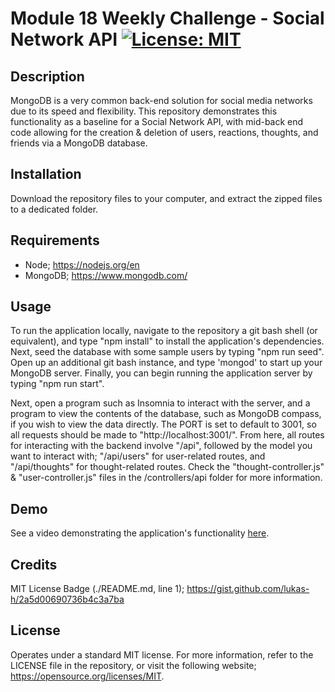 # Module 18 Weekly Challenge - Social Network API [![License: MIT](https://img.shields.io/badge/License-MIT-yellow.svg)](https://opensource.org/licenses/MIT)

## Description

MongoDB is a very common back-end solution for social media networks due to its speed and flexibility. This repository demonstrates this functionality as a baseline for a Social Network API, with mid-back end code allowing for the creation & deletion of users, reactions, thoughts, and friends via a MongoDB database.

## Installation

Download the repository files to your computer, and extract the zipped files to a dedicated folder.

## Requirements

- Node; https://nodejs.org/en
- MongoDB; https://www.mongodb.com/

## Usage 

To run the application locally, navigate to the repository a git bash shell (or equivalent), and type "npm install" to install the application's dependencies. Next, seed the database with some sample users by typing "npm run seed". Open up an additional git bash instance, and type 'mongod' to start up your MongoDB server. Finally, you can begin running the application server by typing "npm run start".

Next, open a program such as Insomnia to interact with the server, and a program to view the contents of the database, such as MongoDB compass, if you wish to view the data directly. The PORT is set to default to 3001, so all requests should be made to "http://localhost:3001/". From here, all routes for interacting with the backend involve "/api", followed by the model you want to interact with; "/api/users" for user-related routes, and "/api/thoughts" for thought-related routes. Check the "thought-controller.js" & "user-controller.js" files in the /controllers/api folder for more information.

## Demo

See a video demonstrating the application's functionality [here](https://drive.google.com/file/d/1QT0IujdDYd3VyHcflz05rWma4tZDflyh/view?usp=sharing).

## Credits

MIT License Badge (./README.md, line 1);
https://gist.github.com/lukas-h/2a5d00690736b4c3a7ba

## License

Operates under a standard MIT license. For more information, refer to the LICENSE file in the repository, or visit the following website; https://opensource.org/licenses/MIT.